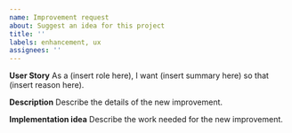 ```yaml
---
name: Improvement request
about: Suggest an idea for this project
title: ''
labels: enhancement, ux
assignees: ''
---
```


**User Story**
As a (insert role here), I want (insert summary here) so that (insert reason here).

**Description**
Describe the details of the new improvement.

**Implementation idea**
Describe the work needed for the new improvement.
